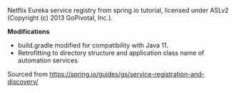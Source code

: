Netflix Eureka service registry from spring.io tutorial, licensed under ASLv2 (Copyright (c) 2013 GoPivotal, Inc.).

**Modifications**
* build.gradle modified for compatibility with Java 11.
* Retrofitting to directory structure and application class name of automation services

Sourced from
https://spring.io/guides/gs/service-registration-and-discovery/